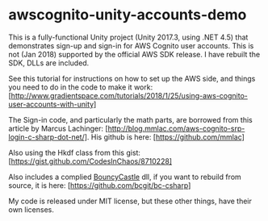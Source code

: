 # awscognito-unity-accounts-demo

This is a fully-functional Unity project (Unity 2017.3, using .NET 4.5) that demonstrates sign-up and sign-in for AWS Cognito user accounts. This is not (Jan 2018) supported by the official AWS SDK release. I have rebuilt the SDK, DLLs are included. 

See this tutorial for instructions on how to set up the AWS side, and things you need to do in the code to make it work: [http://www.gradientspace.com/tutorials/2018/1/25/using-aws-cognito-user-accounts-with-unity]

The Sign-in code, and particularly the math parts, are borrowed from this article by Marcus Lachinger: [http://blog.mmlac.com/aws-cognito-srp-login-c-sharp-dot-net/]. His github is here: [https://github.com/mmlac]

Also using the Hkdf class from this gist: [https://gist.github.com/CodesInChaos/8710228]

Also includes a complied [BouncyCastle](https://www.bouncycastle.org/) dll, if you want to rebuild from source, it is here: [https://github.com/bcgit/bc-csharp]

My code is released under MIT license, but these other things, have their own licenses.
